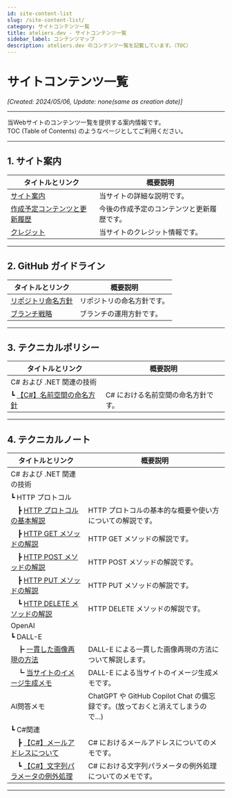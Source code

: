 ```yaml
---
id: site-content-list
slug: /site-content-list/
category: サイトコンテンツ一覧
title: ateliers.dev - サイトコンテンツ一覧
sidebar_label: コンテンツマップ
description: ateliers.dev のコンテンツ一覧を記載しています。（TOC）
---
```


# サイトコンテンツ一覧

*[Created: 2024/05/06, Update: none(same as creation date)]*

---

当Webサイトのコンテンツ一覧を提供する案内情報です。  
TOC (Table of Contents) のようなページとしてご利用ください。

---

## 1. サイト案内

| タイトルとリンク | 概要説明 |
|------------------|----------|
| [サイト案内](/docs/site-guidance) | 当サイトの詳細な説明です。 |
| [作成予定コンテンツと更新履歴](/docs/site-guidance/planned-content-and-update-history) | 今後の作成予定のコンテンツと更新履歴です。 |
| [クレジット](/docs/site-guidance/credits) | 当サイトのクレジット情報です。 |

---

## 2. GitHub ガイドライン

| タイトルとリンク | 概要説明 |
|------------------|----------|
| [リポジトリ命名方針](/docs/github-guidelines/repository-naming-policy) | リポジトリの命名方針です。 |
| [ブランチ戦略](/docs/github-guidelines/branch-strategy) | ブランチの運用方針です。 |

---

## 3. テクニカルポリシー

| タイトルとリンク | 概要説明 |
|------------------|----------|
| C# および .NET 関連の技術 ||
| ┗ [【C#】名前空間の命名方針](/docs/technical-policies/csharp/names-of-namespaces) | C# における名前空間の命名方針です。 |

---

## 4. テクニカルノート

| タイトルとリンク | 概要説明 |
|------------------|----------|
| C# および .NET 関連の技術 ||
| ┗ HTTP プロトコル||
| 　┣ [HTTP プロトコルの基本解説](/docs/technical-notebook/dotnet/http-protocol/basic-explanation) | HTTP プロトコルの基本的な概要や使い方についての解説です。 |
| 　┣ [HTTP GET メソッドの解説](/docs/technical-notebook/dotnet/http-protocol/get-method) | HTTP GET メソッドの解説です。 |
| 　┣ [HTTP POST メソッドの解説](/docs/technical-notebook/dotnet/http-protocol/post-method) | HTTP POST メソッドの解説です。 |
| 　┣ [HTTP PUT メソッドの解説](/docs/technical-notebook/dotnet/http-protocol/put-method) | HTTP PUT メソッドの解説です。 |
| 　┗ [HTTP DELETE メソッドの解説](/docs/technical-notebook/dotnet/http-protocol/delete-method) | HTTP DELETE メソッドの解説です。 |
| OpenAI ||
| ┗ DALL-E ||
| 　┣ [一貫した画像再現の方法](/docs/technical-notebook/openai-gpt/dall-e/consistent-image-reproduction-method) | DALL-E による一貫した画像再現の方法について解説します。 |
| 　┗ [当サイトのイメージ生成メモ](/docs/technical-notebook/openai-gpt/dall-e/my-site-image-generation-memo) | DALL-E による当サイトのイメージ生成メモです。 |
| AI問答メモ | ChatGPT や GitHub Copilot Chat の備忘録です。(放っておくと消えてしまうので...) |
| ┗ C#関連 ||
| 　┣ [【C#】メールアドレスについて](/docs/technical-notebook/ai-chat-memos/csharp/20240410-about-email-address) | C# におけるメールアドレスについてのメモです。 |
| 　┗ [【C#】文字列パラメータの例外処理](/docs/technical-notebook/ai-chat-memos/csharp/20240412-about-exception-handling) | C# における文字列パラメータの例外処理についてのメモです。 |

---
